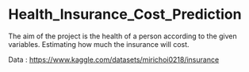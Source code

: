 # Health_Insurance_Cost_Prediction


The aim of the project is the health of a person according to the given variables.
Estimating how much the insurance will cost.

Data : https://www.kaggle.com/datasets/mirichoi0218/insurance
